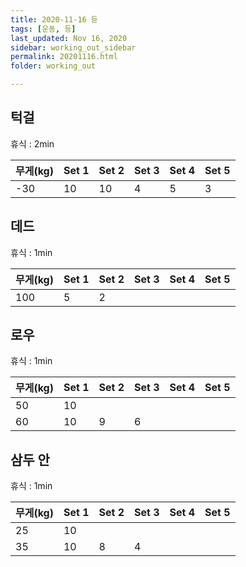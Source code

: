 ```yaml
---
title: 2020-11-16 등
tags: [운동, 등]
last_updated: Nov 16, 2020
sidebar: working_out_sidebar
permalink: 20201116.html
folder: working_out

---
```


## 턱걸

휴식 : 2min

| 무게(kg) | Set 1 | Set 2 | Set 3 | Set 4 | Set 5 |
| -------- | ----- | ----- | ----- | ----- | ----- |
| -30      | 10    | 10    | 4     | 5     | 3     |

## 데드

휴식 : 1min

| 무게(kg) | Set 1 | Set 2 | Set 3 | Set 4 | Set 5 |
| -------- | ----- | ----- | ----- | ----- | ----- |
| 100      | 5     | 2     |       |       |       |

## 로우

휴식 : 1min

| 무게(kg) | Set 1 | Set 2 | Set 3 | Set 4 | Set 5 |
| -------- | ----- | ----- | ----- | ----- | ----- |
| 50       | 10    |       |       |       |       |
| 60       | 10    | 9     | 6     |       |       |

## 삼두 안

휴식 : 1min

| 무게(kg) | Set 1 | Set 2 | Set 3 | Set 4 | Set 5 |
| -------- | ----- | ----- | ----- | ----- | ----- |
| 25       | 10    |       |       |       |       |
| 35       | 10    | 8     | 4     |       |       |

